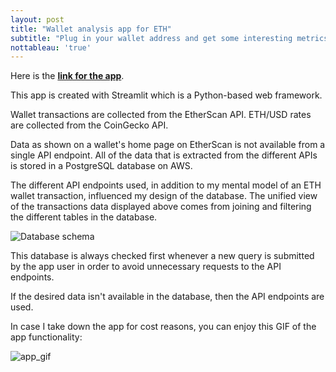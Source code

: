```yaml
---
layout: post
title: "Wallet analysis app for ETH"
subtitle: "Plug in your wallet address and get some interesting metrics"
nottableau: 'true'
---
```


Here is the **[link for the app](https://share.streamlit.io/h2kh/wallet_analysis/main/app.py)**. 

This app is created with Streamlit which is a Python-based web framework.

Wallet transactions are collected from the EtherScan API. ETH/USD rates are collected from the CoinGecko API.

Data as shown on a wallet's home page on EtherScan is not available from a single API endpoint. All of the data that is extracted from the different APIs is stored in a PostgreSQL database on AWS.

The different API endpoints used, in addition to my mental model of an ETH wallet transaction, influenced my design of the database. The unified view of the transactions data displayed above comes from joining and filtering the different tables in the database.

![Database schema](https://github.com/h2kh/wallet_analysis/blob/3b26f05929307acaedf2ff4eb7b17c5de04e9a3d/db_schema.png)

This database is always checked first whenever a new query is submitted by the app user in order to avoid unnecessary requests to the API endpoints.

If the desired data isn't available in the database, then the API endpoints are used.

In case I take down the app for cost reasons, you can enjoy this GIF of the app functionality:

![app_gif](https://user-images.githubusercontent.com/21020474/163201889-9b3dae70-1eba-486c-aa33-23250b3a2801.gif)



